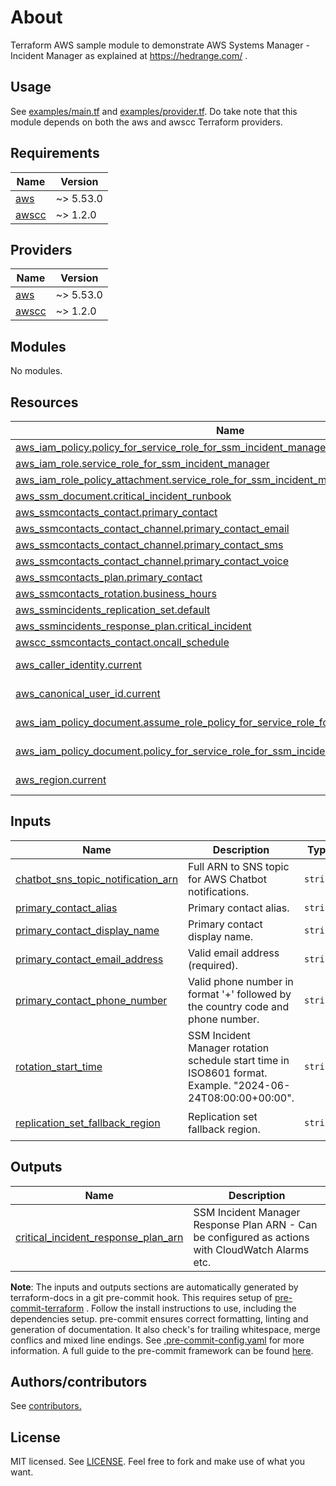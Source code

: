 # About
Terraform AWS sample module to demonstrate AWS Systems Manager - Incident Manager as explained at https://hedrange.com/ .

## Usage

See [examples/main.tf](examples/main.tf) and [examples/provider.tf](examples/provider.tf).
Do take note that this module depends on both the aws and awscc Terraform providers.

<!-- BEGINNING OF PRE-COMMIT-TERRAFORM DOCS HOOK -->
## Requirements

| Name | Version |
|------|---------|
| <a name="requirement_aws"></a> [aws](#requirement\_aws) | ~> 5.53.0 |
| <a name="requirement_awscc"></a> [awscc](#requirement\_awscc) | ~> 1.2.0 |

## Providers

| Name | Version |
|------|---------|
| <a name="provider_aws"></a> [aws](#provider\_aws) | ~> 5.53.0 |
| <a name="provider_awscc"></a> [awscc](#provider\_awscc) | ~> 1.2.0 |

## Modules

No modules.

## Resources

| Name | Type |
|------|------|
| [aws_iam_policy.policy_for_service_role_for_ssm_incident_manager](https://registry.terraform.io/providers/hashicorp/aws/latest/docs/resources/iam_policy) | resource |
| [aws_iam_role.service_role_for_ssm_incident_manager](https://registry.terraform.io/providers/hashicorp/aws/latest/docs/resources/iam_role) | resource |
| [aws_iam_role_policy_attachment.service_role_for_ssm_incident_manager_policy](https://registry.terraform.io/providers/hashicorp/aws/latest/docs/resources/iam_role_policy_attachment) | resource |
| [aws_ssm_document.critical_incident_runbook](https://registry.terraform.io/providers/hashicorp/aws/latest/docs/resources/ssm_document) | resource |
| [aws_ssmcontacts_contact.primary_contact](https://registry.terraform.io/providers/hashicorp/aws/latest/docs/resources/ssmcontacts_contact) | resource |
| [aws_ssmcontacts_contact_channel.primary_contact_email](https://registry.terraform.io/providers/hashicorp/aws/latest/docs/resources/ssmcontacts_contact_channel) | resource |
| [aws_ssmcontacts_contact_channel.primary_contact_sms](https://registry.terraform.io/providers/hashicorp/aws/latest/docs/resources/ssmcontacts_contact_channel) | resource |
| [aws_ssmcontacts_contact_channel.primary_contact_voice](https://registry.terraform.io/providers/hashicorp/aws/latest/docs/resources/ssmcontacts_contact_channel) | resource |
| [aws_ssmcontacts_plan.primary_contact](https://registry.terraform.io/providers/hashicorp/aws/latest/docs/resources/ssmcontacts_plan) | resource |
| [aws_ssmcontacts_rotation.business_hours](https://registry.terraform.io/providers/hashicorp/aws/latest/docs/resources/ssmcontacts_rotation) | resource |
| [aws_ssmincidents_replication_set.default](https://registry.terraform.io/providers/hashicorp/aws/latest/docs/resources/ssmincidents_replication_set) | resource |
| [aws_ssmincidents_response_plan.critical_incident](https://registry.terraform.io/providers/hashicorp/aws/latest/docs/resources/ssmincidents_response_plan) | resource |
| [awscc_ssmcontacts_contact.oncall_schedule](https://registry.terraform.io/providers/hashicorp/awscc/latest/docs/resources/ssmcontacts_contact) | resource |
| [aws_caller_identity.current](https://registry.terraform.io/providers/hashicorp/aws/latest/docs/data-sources/caller_identity) | data source |
| [aws_canonical_user_id.current](https://registry.terraform.io/providers/hashicorp/aws/latest/docs/data-sources/canonical_user_id) | data source |
| [aws_iam_policy_document.assume_role_policy_for_service_role_for_ssm_incident_manager](https://registry.terraform.io/providers/hashicorp/aws/latest/docs/data-sources/iam_policy_document) | data source |
| [aws_iam_policy_document.policy_for_service_role_for_ssm_incident_manager](https://registry.terraform.io/providers/hashicorp/aws/latest/docs/data-sources/iam_policy_document) | data source |
| [aws_region.current](https://registry.terraform.io/providers/hashicorp/aws/latest/docs/data-sources/region) | data source |

## Inputs

| Name | Description | Type | Default | Required |
|------|-------------|------|---------|:--------:|
| <a name="input_chatbot_sns_topic_notification_arn"></a> [chatbot\_sns\_topic\_notification\_arn](#input\_chatbot\_sns\_topic\_notification\_arn) | Full ARN to SNS topic for AWS Chatbot notifications. | `string` | n/a | yes |
| <a name="input_primary_contact_alias"></a> [primary\_contact\_alias](#input\_primary\_contact\_alias) | Primary contact alias. | `string` | n/a | yes |
| <a name="input_primary_contact_display_name"></a> [primary\_contact\_display\_name](#input\_primary\_contact\_display\_name) | Primary contact display name. | `string` | n/a | yes |
| <a name="input_primary_contact_email_address"></a> [primary\_contact\_email\_address](#input\_primary\_contact\_email\_address) | Valid email address (required). | `string` | n/a | yes |
| <a name="input_primary_contact_phone_number"></a> [primary\_contact\_phone\_number](#input\_primary\_contact\_phone\_number) | Valid phone number in format '+' followed by the country code and phone number. | `string` | n/a | yes |
| <a name="input_rotation_start_time"></a> [rotation\_start\_time](#input\_rotation\_start\_time) | SSM Incident Manager rotation schedule start time in ISO8601 format. Example. "2024-06-24T08:00:00+00:00". | `string` | n/a | yes |
| <a name="input_replication_set_fallback_region"></a> [replication\_set\_fallback\_region](#input\_replication\_set\_fallback\_region) | Replication set fallback region. | `string` | `"eu-west-1"` | no |

## Outputs

| Name | Description |
|------|-------------|
| <a name="output_critical_incident_response_plan_arn"></a> [critical\_incident\_response\_plan\_arn](#output\_critical\_incident\_response\_plan\_arn) | SSM Incident Manager Response Plan ARN - Can be configured as actions with CloudWatch Alarms etc. |
<!-- END OF PRE-COMMIT-TERRAFORM DOCS HOOK -->

**Note**: The inputs and outputs sections are automatically generated by terraform-docs in a git pre-commit hook. This requires setup of [pre-commit-terraform](https://github.com/antonbabenko/pre-commit-terraform) . Follow the install instructions to use, including the dependencies setup. pre-commit ensures correct formatting, linting and generation of documentation. It also check's for trailing whitespace, merge conflics and mixed line endings. See [.pre-commit-config.yaml](./.pre-commit-config.yaml) for more information. A full guide to the pre-commit framework can be found [here](https://pre-commit.com/).

## Authors/contributors

See [contributors.](https://github.com/haakond/terraform-aws-lambda-function-url/graphs/contributors)

## License

MIT licensed. See [LICENSE](LICENSE). Feel free to fork and make use of what you want.
